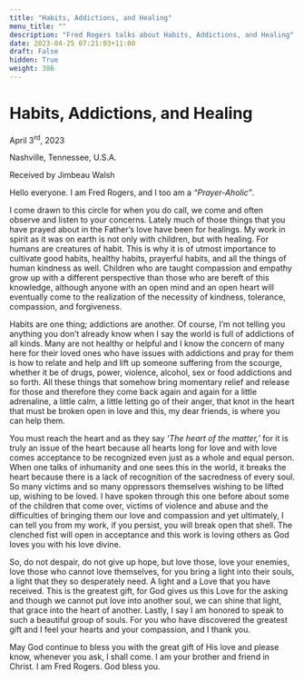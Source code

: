 ```yaml
---
title: "Habits, Addictions, and Healing"
menu_title: ""
description: "Fred Rogers talks about Habits, Addictions, and Healing"
date: 2023-04-25 07:21:03+11:00
draft: False
hidden: True
weight: 386
---
```

# Habits, Addictions, and Healing

April 3<sup>rd</sup>, 2023

Nashville, Tennessee, U.S.A.

Received by Jimbeau Walsh  


Hello everyone. I am Fred Rogers, and I too am a *“Prayer-Aholic”*. 
  
I come drawn to this circle for when you do call, we come and often  observe and listen to your concerns. Lately much of those things that you have prayed about in the Father’s love have been for healings. My work in spirit as it was on earth is not only with children, but with healing. For humans are creatures of habit. This is why it is of utmost importance to cultivate good habits, healthy habits, prayerful habits, and all the things of human kindness as well. Children who are taught compassion and empathy grow up with a different perspective than those who are bereft of this knowledge, although anyone with an open mind and an open heart will eventually come to the realization of the necessity of kindness, tolerance, compassion, and forgiveness. 
    
Habits are one thing; addictions are another.  Of course, I’m not telling you anything you don’t already know when I say the world is full of addictions of all kinds. Many are not healthy or helpful and I know the concern of many here for their loved ones who have issues with addictions and pray for them is how to relate and help and lift up someone suffering from the scourge, whether it be of drugs, power, violence, alcohol, sex or food addictions and so forth. All these things that somehow bring momentary relief and release for those and therefore they come back again and again for a little adrenaline, a little calm, a little letting go of their anger, that knot in the heart that must be broken open in love and this, my dear friends, is where you can help them. 

You must reach the heart and as they say *‘The heart of the matter,’* for it is truly an issue of the heart because all hearts long for love and with love comes acceptance to be recognized even just as a whole and equal person. When one talks of inhumanity and one sees this in the world, it breaks the heart because there is a lack of recognition of the sacredness of every soul. So many victims and so many oppressors themselves wishing to be lifted up, wishing to be loved. I have spoken through this one before about some of the children that come over, victims of violence and abuse and the difficulties of bringing them our love and compassion and yet ultimately, I can tell you from my work, if you persist, you will break open that shell. The clenched fist will open in acceptance and this work is loving others as God loves you with his love divine. 
  
So, do not despair, do not give up hope, but love those, love your enemies, love those who cannot love themselves, for you bring a light into their souls, a light that they so desperately need. A light and a Love that you have received. This is the greatest gift, for God gives us this Love for the asking and though we cannot put love into another soul, we can shine that light, that grace into the heart of another. Lastly, I say I am honored to speak to such a beautiful group of souls. For you who have discovered the greatest gift and I feel your hearts and your compassion, and I thank you. 
   
May God continue to bless you with the great gift of His love and please know, whenever you ask, I shall come. I am your brother and friend in Christ. I am Fred Rogers. God bless you.